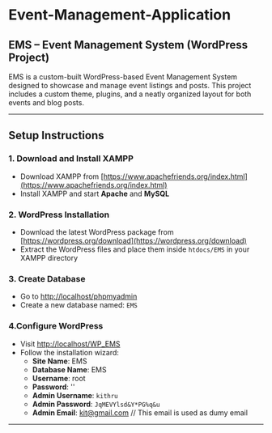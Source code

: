 # Event-Management-Application

## EMS – Event Management System (WordPress Project)

EMS is a custom-built WordPress-based Event Management System designed to showcase and manage event listings and posts. This project includes a custom theme, plugins, and a neatly organized layout for both events and blog posts.

---

## Setup Instructions

### 1. Download and Install XAMPP
- Download XAMPP from [https://www.apachefriends.org/index.html](https://www.apachefriends.org/index.html)
- Install XAMPP and start **Apache** and **MySQL**

### 2. WordPress Installation
- Download the latest WordPress package from [https://wordpress.org/download](https://wordpress.org/download)
- Extract the WordPress files and place them inside `htdocs/EMS` in your XAMPP directory

### 3. Create Database
- Go to [http://localhost/phpmyadmin](http://localhost/phpmyadmin)
- Create a new database named: `EMS`

### 4.Configure WordPress
- Visit [http://localhost/WP_EMS](http://localhost/WP_EMS)
- Follow the installation wizard:
  - **Site Name**: EMS
  - **Database Name**: EMS
  - **Username**: root
  - **Password**: ''
  - **Admin Username**: `kithru`
  - **Admin Password**: `JqMEVYlsd&Y*PG%q&u`
  - **Admin Email**: kit@gmail.com   // This email is used as dumy email
  
---


